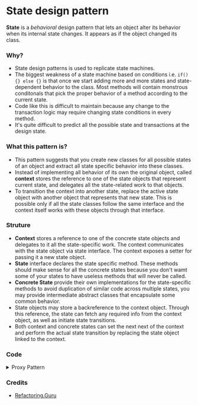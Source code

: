 # State design pattern

**State** is a *behavioral* design pattern that lets an object alter its behavior when its internal state changes. It appears as if the object changed its class.

### Why?
* State design patterns is used to replicate state machines.
* The biggest weakness of a state machine based on conditions i.e. `if() {} else {}` is that once we start adding more and more states and state-dependent behavior to the class. Most methods will contain monstrous conditonals that pick the proper behavior of a method according to the current state.
* Code like this is difficult to maintain because any change to the transaction logic may require changing state conditions in every method.
* It's quite difficult to predict all the possible state and transactions at the design state. 

### What this pattern is?
* This pattern suggests that you create new classes for all possible states of an object and extract all state specific behavior into these classes.
* Instead of implementing all behavior of its own the original object, called **context** stores the reference to one of the state objects that represent current state, and delegates all the state-related work to that objects.
* To transition the context into another state, replace the active state object with another object that represents that new state. This is possible only if all the state classes follow the same interface and the context itself works with these objects through that interface.

### Struture
* **Context** stores a reference to one of the concrete state objects and delegates to it all the state-specific work. The context communicates with the state object via state interface. The context exposes a setter for passing it a new state object.
* **State** interface declares the state specific method. These methods should make sense for all the concrete states because you don't wamt some of your states to have useless methods that will never be called.
* **Concrete State** provide their own implementations for the state-specific methods to avoid duplication of similar code across multiple states, you may provide intermediate abstract classes that encapsulate some common behavior.
* State objects may store a backreference to the context object. Through this reference, the state can fetch any required info from the context object, as well as initiate state transitions.
* Both context and concrete states can set the next next of the context and perform the actual state transition by replacing the state object linked to the context.

### Code

<details><summary>Proxy Pattern</summary>
`State.java`

```java
public abstract class State {
    Player player;

    State (Player player) {
        this.player = player;
    }

    public abstract String onLock();
    public abstract String onPlay();
    public abstract String onNext();
    public abstract String onPrevious();
}
```

`Player.java`

```java
public class Player {
    private State state;
    private boolean playing = false;
    private List<String> playlist = new ArrayList<>();
    private int currentTrack = 0;

    public Player() {
        this.state = new ReadyState(this);
        setPlaying(true);
        for (int i = 0; i <= 12; i++) {
            playlist.add("Track " + i);
        }
    }

    public void changeState(State state) {
        this.state = state;
    }

    public State geState() {
        return state;
    }

    public void setPlaying(boolean playing) {
        this.playing = playing;
    }

    public boolean isPlaying() {
        return playing;
    }

    public String startPlayback() {
        return "Playing " + playlist.get(currentTrack); 
    }

    public String nextTrack() {
        currentTrack++;
        if (currentTrack > playlist.size() - 1) {
            currentTrack = 0;
        }
        return "Playing " + playlist.get(currentTrack);
    }

    public String previousTrack() {
        currentTrack--;
        if (currentTrack < 0) {
            currentTrack = playlist.size() - 1;
        }
        return "Playing " + playlist.get(currentTrack);
    }

    public void setCurrentTrackAfterStop() {
        this.currentTrack = 0;
    }
}
```

`ReadyState.java` 

```java
public class ReadyState extends State {
    ReadyState(Player player) {
        super(player);
    }

    @Override
    public String onLock() {
        player.changeState(new LockedState(player));
        return "Locked...";
    }

    @Override
    public String onPlay() {
        String action = player.startPlayback();
        player.changeState(new PlayingState(player));
        return action;
    }

    @Override
    public String onNext() {
        return "Locked...";
    }

    @Override
    public String onPrevious() {
        return "Locked...";
    }
}
```

`LockedSate.java`

```java
public class LockedState extends State {
    LockedState(Player player) {
        super(player);
        player.setPlaying(false);
    }

    @Override
    public String onLock() {
        if (player.isPlaying()) {
            player.changeState(new ReadyState(player));
            return "Stop Playing";
        } else {
            return "Locked...";
        }
    }

    @Override
    public String onPlay() {
        player.changeState(new ReadyState(player));
        return "Ready";
    }

    @Override
    public String onNext() {
        return "Locked...";
    }

    @Override
    public String onPrevious() {
        return "Locked...";
    }
}
```

`PlayingState.java`

```java
public class PlayingState extends State {
    PlayingState(Player player) {
        super(player);
    }

    @Override
    public String onLock() {
        player.changeState(new LockedState(player));
        player.setCurrentTrackAfterStop();
        return "Stop playing";
    }

    @Override
    public String onPlay() {
        player.changeState(new ReadyState(player));
        return "Stop playing";
    }

    @Override
    public String onNext() {
        return player.nextTrack();
    }

    @Override
    public String onPrevious() {
        return player.previousTrack();
    }
}
```

</details>


### Credits
- [Refactoring.Guru](https://refactoring.guru/)


